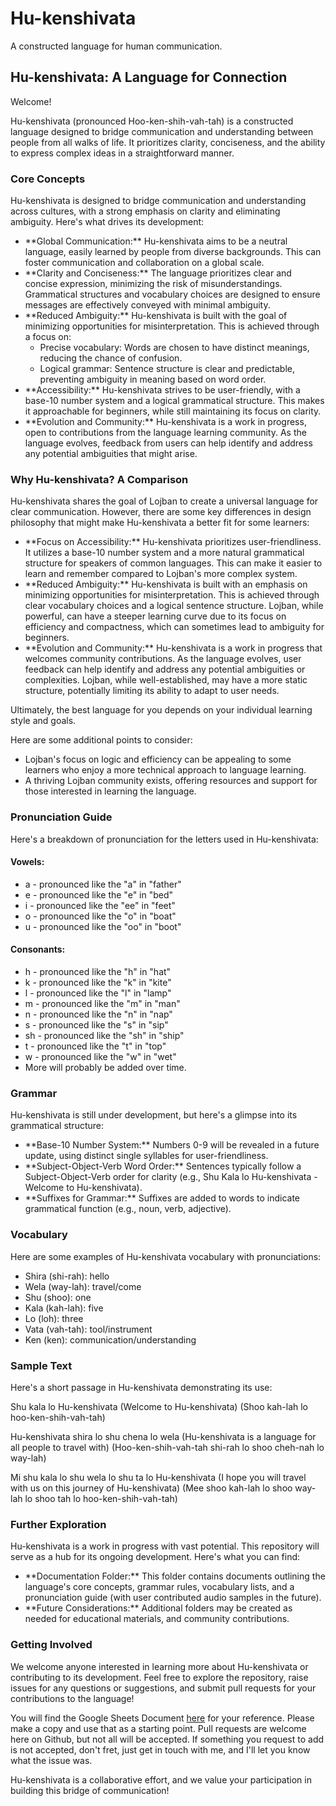 <!DOCTYPE html>
<html lang="en">
<head>
  <meta charset="UTF-8">
  <meta name="viewport" content="width=device-width, initial-scale=1.0">
</head>
<body>
  <h1>Hu-kenshivata</h1>
  <p>A constructed language for human communication.</p>

  <h2>Hu-kenshivata: A Language for Connection</h2>
  <p>Welcome!</p>
  <p>Hu-kenshivata (pronounced Hoo-ken-shih-vah-tah) is a constructed language designed to bridge communication and understanding between people from all walks of life. It prioritizes clarity, conciseness, and the ability to express complex ideas in a straightforward manner.</p>

  <h3>Core Concepts</h3>
<p>Hu-kenshivata is designed to bridge communication and understanding across cultures, with a strong emphasis on clarity and eliminating ambiguity. Here's what drives its development:</p>
<ul>
  <li>
    **Global Communication:** Hu-kenshivata aims to be a neutral language, easily learned by people from diverse backgrounds. This can foster communication and collaboration on a global scale.
  </li>
  <li>
    **Clarity and Conciseness:** The language prioritizes clear and concise expression, minimizing the risk of misunderstandings. Grammatical structures and vocabulary choices are designed to ensure messages are effectively conveyed with minimal ambiguity.
  </li>
  <li>
    **Reduced Ambiguity:** Hu-kenshivata is built with the goal of minimizing opportunities for misinterpretation. This is achieved through a focus on:
      <ul>
        <li>Precise vocabulary: Words are chosen to have distinct meanings, reducing the chance of confusion.</li>
        <li>Logical grammar: Sentence structure is clear and predictable, preventing ambiguity in meaning based on word order.</li>
      </ul>
  </li>
  <li>
    **Accessibility:** Hu-kenshivata strives to be user-friendly, with a base-10 number system and a logical grammatical structure. This makes it approachable for beginners, while still maintaining its focus on clarity.
  </li>
  <li>
    **Evolution and Community:** Hu-kenshivata is a work in progress, open to contributions from the language learning community. As the language evolves, feedback from users can help identify and address any potential ambiguities that might arise.
  </li>
</ul>

<h3>Why Hu-kenshivata? A Comparison</h3>
<p>Hu-kenshivata shares the goal of Lojban to create a universal language for clear communication. However, there are some key differences in design philosophy that might make Hu-kenshivata a better fit for some learners:</p>
<ul>
  <li>
    **Focus on Accessibility:** Hu-kenshivata prioritizes user-friendliness. It utilizes a base-10 number system and a more natural grammatical structure for speakers of common languages. This can make it easier to learn and remember compared to Lojban's more complex system.
  </li>
  <li>
    **Reduced Ambiguity:** Hu-kenshivata is built with an emphasis on minimizing opportunities for misinterpretation. This is achieved through clear vocabulary choices and a logical sentence structure. Lojban, while powerful, can have a steeper learning curve due to its focus on efficiency and compactness, which can sometimes lead to ambiguity for beginners.
  </li>
  <li>
    **Evolution and Community:** Hu-kenshivata is a work in progress that welcomes community contributions. As the language evolves, user feedback can help identify and address any potential ambiguities or complexities. Lojban, while well-established, may have a more static structure, potentially limiting its ability to adapt to user needs.
  </li>
</ul>
<p>Ultimately, the best language for you depends on your individual learning style and goals.</p>

<p>Here are some additional points to consider:</p>
<ul>
  <li>Lojban's focus on logic and efficiency can be appealing to some learners who enjoy a more technical approach to language learning.</li>
  <li>A thriving Lojban community exists, offering resources and support for those interested in learning the language.</li>
</ul>




  <h3>Pronunciation Guide</h3>
  <p>Here's a breakdown of pronunciation for the letters used in Hu-kenshivata:</p>
  <h4>Vowels:</h4>
  <ul>
    <li>a - pronounced like the "a" in "father"</li>
    <li>e - pronounced like the "e" in "bed"</li>
    <li>i - pronounced like the "ee" in "feet"</li>
    <li>o - pronounced like the "o" in "boat"</li>
    <li>u - pronounced like the "oo" in "boot"</li>
  </ul>
  <h4>Consonants:</h4>
  <ul>
    <li>h - pronounced like the "h" in "hat"</li>
    <li>k - pronounced like the "k" in "kite"</li>
    <li>l - pronounced like the "l" in "lamp"</li>
    <li>m - pronounced like the "m" in "man"</li>
    <li>n - pronounced like the "n" in "nap"</li>
    <li>s - pronounced like the "s" in "sip"</li>
    <li>sh - pronounced like the "sh" in "ship"</li>
    <li>t - pronounced like the "t" in "top"</li>
    <li>w - pronounced like the "w" in "wet"</li>
    <li>More will probably be added over time.</li>
  </ul>

  <h3>Grammar</h3>
  <p>Hu-kenshivata is still under development, but here's a glimpse into its grammatical structure:</p>
  <ul>
    <li>
      **Base-10 Number System:** Numbers 0-9 will be revealed in a future update, using distinct single syllables for user-friendliness.
    </li>
    <li>
      **Subject-Object-Verb Word Order:** Sentences typically follow a Subject-Object-Verb order for clarity (e.g., Shu Kala lo Hu-kenshivata - Welcome to Hu-kenshivata).
    </li>
    <li>
      **Suffixes for Grammar:** Suffixes are added to words to indicate grammatical function (e.g., noun, verb, adjective).
    </li>
  </ul>

  <h3>Vocabulary</h3>
  <p>Here are some examples of Hu-kenshivata vocabulary with pronunciations:</p>
  <ul>
    <li>Shira (shi-rah): hello</li>
    <li>Wela (way-lah): travel/come</li>
    <li>Shu (shoo): one</li>
    <li>Kala (kah-lah): five</li>
    <li>Lo (loh): three</li>
    <li>Vata (vah-tah): tool/instrument</li>
		    <li>Ken (ken): communication/understanding</li>
  </ul>

  <h3>Sample Text</h3>
  <p>Here's a short passage in Hu-kenshivata demonstrating its use:</p>
  <p>Shu kala lo Hu-kenshivata (Welcome to Hu-kenshivata) (Shoo kah-lah lo hoo-ken-shih-vah-tah)</p>
  <p>Hu-kenshivata shira lo shu chena lo wela (Hu-kenshivata is a language for all people to travel with) (Hoo-ken-shih-vah-tah shi-rah lo shoo cheh-nah lo way-lah)</p>
  <p>Mi shu kala lo shu wela lo shu ta lo Hu-kenshivata (I hope you will travel with us on this journey of Hu-kenshivata) (Mee shoo kah-lah lo shoo way-lah lo shoo tah lo hoo-ken-shih-vah-tah)</p>

  <h3>Further Exploration</h3>
  <p>Hu-kenshivata is a work in progress with vast potential. This repository will serve as a hub for its ongoing development. Here's what you can find:</p>
  <ul>
    <li>
      **Documentation Folder:** This folder contains documents outlining the language's core concepts, grammar rules, vocabulary lists, and a pronunciation guide (with user contributed audio samples in the future).
    </li>
    <li>
      **Future Considerations:** Additional folders may be created as needed for educational materials, and community contributions.
    </li>
  </ul>

  <h3>Getting Involved</h3>
  <p>We welcome anyone interested in learning more about Hu-kenshivata or contributing to its development. Feel free to explore the repository, raise issues for any questions or suggestions, and submit pull requests for your contributions to the language!</p>
  <p>You will find the Google Sheets Document <a href="https://docs.google.com/spreadsheets/d/1Q7PvXjWALDAurjRK7dJXNDyIiIeSW12oNOo-TjcctPg/edit?usp=sharing">here</a> for your reference. Please make a copy and use that as a starting point. Pull requests are welcome here on Github, but not all will be accepted. If something you request to add is not accepted, don't fret, just get in touch with me, and I'll let you know what the issue was.</p>
  <p>Hu-kenshivata is a collaborative effort, and we value your participation in building this bridge of communication!</p>
</body>
</html>
